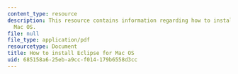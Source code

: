 ```yaml
---
content_type: resource
description: This resource contains information regarding how to install eclipse for
  Mac OS.
file: null
file_type: application/pdf
resourcetype: Document
title: How to install Eclipse for Mac OS
uid: 685158a6-25eb-a9cc-f014-179b6558d3cc
---
```

